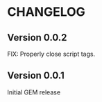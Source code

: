 CHANGELOG
=========

Version 0.0.2
-------------

FIX: Properly close script tags.

Version 0.0.1
-------------

Initial GEM release
